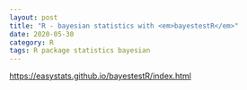 ```yaml
---
layout: post
title: "R - bayesian statistics with <em>bayestestR</em>"
date: 2020-05-30
category: R
tags: R package statistics bayesian
---
```



https://easystats.github.io/bayestestR/index.html
